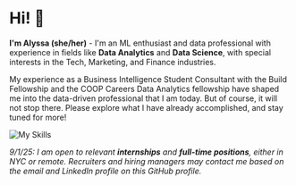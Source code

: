 # Hi! 👋

**I'm Alyssa (she/her)** - I'm an ML enthusiast and data professional with experience in fields like **Data Analytics** and **Data Science**, with special interests in the Tech, Marketing, and Finance industries. 

My experience as a Business Intelligence Student Consultant with the Build Fellowship and the COOP Careers Data Analytics fellowship have shaped me into the data-driven professional that I am today. But of course, it will not stop there. Please explore what I have already accomplished, and stay tuned for more!

![My Skills](https://go-skill-icons.vercel.app/api/icons?i=python,pandas,matplotlib,numpy,seaborn,scikitlearn,r,jupyter,googlecolab,mysql,sqlite,bigquery,sqlserver,looker,tableau,excel,java,markdown,vscode,eclipse,git&titles=true)  

_9/1/25: I am open to relevant **internships** and **full-time positions**, either in NYC or remote. Recruiters and hiring managers may contact me based on the email and LinkedIn profile on this GitHub profile._